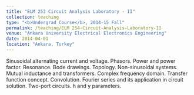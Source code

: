 ```yaml
---
title: "ELM 253 Circuit Analysis Laboratory - II"
collection: teaching
type: "<b>Undergrad Course</b>, 2014-15 Fall"
permalink: /teaching/ELM 254-Circuit-Analysis-Laboratory-II
venue: "Ankara University Electrical Electronics Engineering"
date: 2014-04-01
location: "Ankara, Turkey"
---
```


Sinusoidal alternating current and voltage. Phasors. Power and power factor. Resonance. Bode drawings. Topology. Non-sinusoidal systems. Mutual inductance and transformers. Complex frequency domain. Transfer function concept. Convolution. Fourier series and its application in circuit solution. Two-port circuits. h and y parameters.